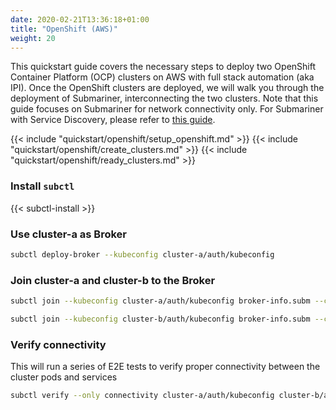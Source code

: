 ```yaml
---
date: 2020-02-21T13:36:18+01:00
title: "OpenShift (AWS)"
weight: 20
---
```


This quickstart guide covers the necessary steps to deploy two OpenShift Container Platform (OCP) clusters on AWS with full stack automation
(aka IPI). Once the OpenShift clusters are deployed, we will walk you through the deployment of Submariner,
interconnecting the two clusters. Note that this guide focuses on Submariner for network connectivity only. For Submariner with
Service Discovery, please refer to [this guide](./service_discovery/).

{{< include "quickstart/openshift/setup_openshift.md" >}}
{{< include "quickstart/openshift/create_clusters.md" >}}
{{< include "quickstart/openshift/ready_clusters.md" >}}

### Install `subctl`

{{< subctl-install >}}

### Use cluster-a as Broker

```bash
subctl deploy-broker --kubeconfig cluster-a/auth/kubeconfig
```

### Join cluster-a and cluster-b to the Broker

```bash
subctl join --kubeconfig cluster-a/auth/kubeconfig broker-info.subm --clusterid cluster-a
```

```bash
subctl join --kubeconfig cluster-b/auth/kubeconfig broker-info.subm --clusterid cluster-b
```

### Verify connectivity

This will run a series of E2E tests to verify proper connectivity between the cluster pods and services

```bash
subctl verify --only connectivity cluster-a/auth/kubeconfig cluster-b/auth/kubeconfig --verbose
```
